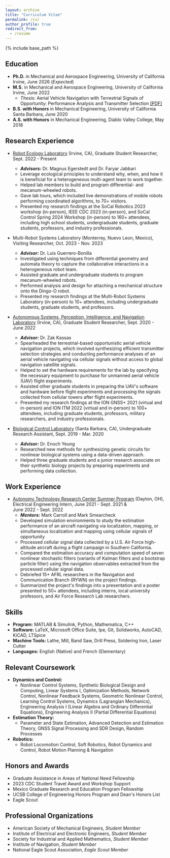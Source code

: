 ```yaml
---
layout: archive
title: "Curriculum Vitae"
permalink: /cv/
author_profile: true
redirect_from:
  - /resume
---
```


{% include base_path %}

## Education
* **Ph.D.** in Mechanical and Aerospace Engineering, University of California Irvine, June 2026 (*Expected*)  
* **M.S.** in Mechanical and Aerospace Engineering, University of California Irvine, June 2022
  * *Thesis:* Aerial Vehicle Navigation with Terrestrial Signals of Opportunity: Performance Analysis and Transmitter Selection  [[PDF]](https://alexngxyen.github.io/files/Alex_Nguyen_UCI_Masters_Thesis.pdf)
* **B.S. with Honors** in Mechanical Engineering, University of California Santa Barbara, June 2020
* **A.S. with Honors** in Mechanical Engineering, Diablo Valley College, May 2018

## Research Experience
* [Robot Ecology Laboratory](https://faculty.sites.uci.edu/robotecology/) (Irvine, CA), Graduate Student Researcher, Sept. 2022 - Present
  * ***Advisors:*** Dr. Magnus Egerstedt and Dr. Faryar Jabbari
  *  Leverage ecological principles to understand why, when, and how it is beneficial for a heterogeneous multi-agent team to work together.
  *  Helped lab members to build and program differential- and mecanum-wheeled robots.
  *  Gave lab tours, which included live demonstrations of mobile robots performing coordinated algorithms, to 70+ visitors.
  *  Presented my research findings at the SoCal Robotics 2023 workshop (in-person), IEEE CDC 2023 (in-person), and SoCal Control Spring 2024 Workshop (in-person) to 160+ attendees, including high school students, undergraduate students, graduate students, professors, and industry professionals.

* Multi-Robot Systems Laboratory (Monterrey, Nuevo Leon, Mexico), Visiting Researcher, Oct. 2023 - Nov. 2023
  * ***Advisor:*** Dr. Luis Guerrero-Bonilla
  * Investigated using techniques from differential geometry and automata theory to capture the collaborative interactions in a heterogeneous robot team.
  * Assisted graduate and undergraduate students to program mecanum-wheeled robots.
  * Performed analysis and design for attaching a mechanical structure onto the Dingo-O robot.
  * Presented my research findings at the Multi-Robot Systems Laboratory (in-person) to 10+ attendees, including undergraduate students, graduate students, and professors.

* [Autonomous Systems, Perception, Intelligence, and Navigation Laboratory](https://ece.osu.edu/aspin) (Irvine, CA), Graduate Student Researcher, Sept. 2020 - June 2022
  * ***Advisor:*** Dr. Zak Kassas
  * Spearheaded the terrestrial-based opportunistic aerial vehicle navigation projects, which involved synthesizing efficient transmitter selection strategies and conducting performance analyses of an aerial vehicle navigating via cellular signals without access to global navigation satellite signals.
  * Helped to set the hardware requirements for the lab by specifying the necessary equipment to purchase for unmanned aerial vehicle (UAV) flight experiments.
  * Assisted other graduate students in preparing the UAV's software and hardware before flight experiments and processing the signals collected from cellular towers after flight experiments.
  * Presented my research findings at the ION GNSS+ 2021 (virtual and in-person) and ION ITM 2022 (virtual and in-person) to 100+ attendees, including graduate students, professors, military researchers, and industry professionals.

* [Biological Control Laboratory](https://yeung.me.ucsb.edu/) (Santa Barbara, CA), Undergraduate Research Assistant, Sept. 2019 - Mar. 2020
  * ***Advisor:*** Dr. Enoch Yeung
  * Researched new methods for synthesizing genetic circuits for nonlinear biological systems using a data-driven approach.
  * Helped three graduate students and a junior research associate on their synthetic biology projects by preparing experiments and performing data collection.

## Work Experience
* [Autonomy Technology Research Center Summer Program](https://udayton.edu/engineering/departments/electrical_and_computer/faculty_activities/atr-center-summer-program/index.php) (Dayton, OH), Electrical Engineering Intern, June 2021 - Sept. 2021 & <br/> June 2022 - Sept. 2022
  * ***Mentors:*** Mark Carroll and Mark Smearcheck
  * Developed simulation environments to study the estimation performance of an aircraft navigating via localization, mapping, or simultaneous localization and mapping using cellular signals of opportunity
  * Processed cellular signal data collected by a U.S. Air Force high-altitude aircraft during a flight campaign in Southern California.
  * Compared the estimation accuracy and computation speed of seven nonlinear stochastic filters (variants of Kalman filters and a bootstrap particle filter) using the navigation observables extracted from the processed cellular signal data.
  * Debriefed 15+ AFRL researchers in the Navigation and Communication Branch (RYWN) on the project findings.
  * Summarized the project's findings into a presentation and a poster presented to 50+ attendees, including interns, local university professors, and Air Force Research Lab researchers.

## Skills
* **Program:** MATLAB & Simulink, Python, Mathematica, C++
* **Software:** LaTeX, Microsoft Office Suite, Ipe, Git, Solidworks, AutoCAD, KiCAD, LTSpice
* **Machine Tools:** Lathe, Mill, Band Saw, Drill Press, Soldering Iron, Laser Cutter
* **Languages:** English (Native) and French (Elementary)

## Relevant Coursework
* **Dynamics and Control:** 
  * Nonlinear Control Systems, Synthetic Biological Design and Computing, Linear Systems I, Optimization Methods, Network Control, Nonlinear Feedback Systems, Geometric Nonlinear Control, Learning Control Systems, Dynamics (Lagrangian Mechanics), Engineering Analysis I (Linear Algebra and Ordinary Differential Equations), Engineering Analysis II (Partial Differential Equations) <br/>
* **Estimation Theory:** 
  * Parameter and State Estimation, Advanced Detection and Estimation Theory, GNSS Signal Processing and SDR Design, Random Processes <br/>
* **Robotics:** 
  * Robot Locomotion Control, Soft Robotics, Robot Dynamics and Control, Robot Motion Planning & Navigation

## Honors and Awards
* Graduate Assistance in Areas of National Need Fellowship
* 2023 CDC Student Travel Award and Workshop Support
* Mexico Graduate Research and Education Program Fellowship
* UCSB College of Engineering Honors Program and Dean's Honors List
* Eagle Scout
  
## Professional Organizations
* American Society of Mechanical Engineers, *Student Member*
* Institute of Electrical and Electronic Engineers, *Student Member*
* Society for Industrial and Applied Mathematics, *Student Member*
* Institute of Navigation, *Student Member*
* National Eagle Scout Association, *Eagle Scout Member*
